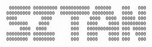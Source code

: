      00000000 000000000 00000000000  000000    000   000  
    000000000 00000000  00000000000 00000000   0000  000  
    0000         0000       000    0000  0000  00000 000  
     0000000    0000        000   0000    0000 000000000  
         0000  0000         000   000000000000 000 00000  
    000000000 00000000      000   0000    0000 000  0000  
    00000000  00000000      000   0000    0000 000   000 
